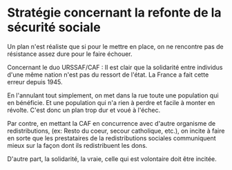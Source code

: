 # Stratégie concernant la refonte de la sécurité sociale

Un plan n'est réaliste que si pour le mettre en place, on ne rencontre pas de résistance assez dure pour le faire échouer.


Concernant le duo URSSAF/CAF :
Il est clair que la solidarité entre individus d'une même nation n'est pas du ressort de l'état. La France a fait cette erreur depuis 1945.

En l'annulant tout simplement, on met dans la rue toute une population qui en bénéficie. Et une population qui n'a rien à perdre et facile à monter en révolte. C'est donc un plan trop dur et voué à l'échec.

Par contre, en mettant la CAF en concurrence avec d'autre organisme de redistributions, (ex: Resto du coeur, secour catholique, etc.), on incite à faire en sorte que les prestataires de la redistributions sociales communiquent mieux sur la façon dont ils redistribuent les dons.

D'autre part, la solidarité, la vraie, celle qui est volontaire doit être incitée.
